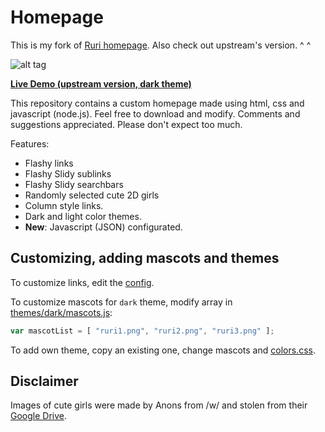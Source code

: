 Homepage
====

This is my fork of [Ruri homepage](https://github.com/gokoururi/homepage).
Also check out upstream's version. ^ ^

![alt tag](screenshots/preview.png "Homepage preview")

**[Live Demo (upstream version, dark theme)](http://gokoururi.github.io/homepage/)**

This repository contains a custom homepage made using html, css and javascript (node.js). Feel free to download and modify. Comments and suggestions appreciated. Please don't expect too much.

Features:
* Flashy links
* Flashy Slidy sublinks
* Flashy Slidy searchbars
* Randomly selected cute 2D girls
* Column style links.
* Dark and light color themes.
* **New**: Javascript (JSON) configurated.

Customizing, adding mascots and themes
----

To customize links, edit the [config](config.js).

To customize mascots for `dark` theme, modify array in [themes/dark/mascots.js](themes/dark/mascots.js):
```javascript
var mascotList = [ "ruri1.png", "ruri2.png", "ruri3.png" ];
```

To add own theme, copy an existing one, change mascots and [colors.css](themes/dark/colors.css).

Disclaimer
----
Images of cute girls were made by Anons from /w/ and stolen from their [Google Drive](https://drive.google.com/folderview?id=0B_VmbVyD4eT3N1VUbGN4Wjd5OVE).
